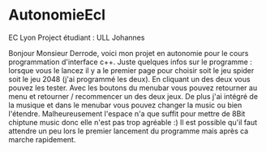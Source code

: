 
# AutonomieEcl
EC Lyon Project 
étudiant : ULL Johannes

Bonjour Monsieur Derrode,
voici mon projet en autonomie pour le cours programmation d'interface c++. Juste quelques infos sur le programme : lorsque vous le lancez
il y a le premier page pour choisir soit le jeu spider soit le jeu 2048 (j'ai programmé les deux). En cliquant un des deux vous pouvez les tester. 
Avec les boutons du menubar vous pouvez retourner au menu et retourner / recommencer un des deux jeux. De plus j'ai intégré de la musique et 
dans le menubar vous pouvez changer la music ou bien l'étendre. Malheureusement l'espace n'a que suffit pour mettre de 8Bit chiptune music
donc elle n'est pas trop agréable :) 
Il est possible qu'il faut attendre un peu lors le premier lancement du programme mais après ca marche rapidement.

